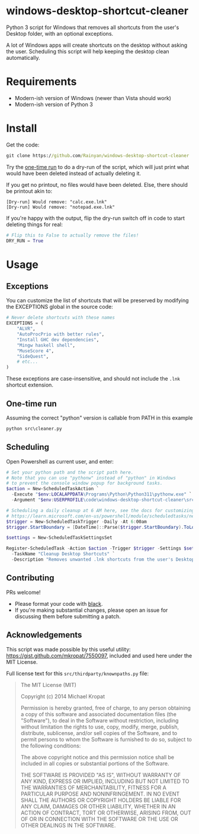 # windows-desktop-shortcut-cleaner
Python 3 script for Windows that removes all shortcuts from the user's Desktop folder, with an optional exceptions.

A lot of Windows apps will create shortcuts on the desktop without asking the user. Scheduling this script will help keeping the desktop clean automatically.

# Requirements
* Modern-ish version of Windows (newer than Vista should work)
* Modern-ish version of Python 3

# Install
Get the code:
```cmd
git clone https://github.com/Rainyan/windows-desktop-shortcut-cleaner
```

Try the [one-time run](#one-time-run) to do a dry-run of the script, which will just print what would have been deleted instead of actually deleting it.

If you get no printout, no files would have been deleted. Else, there should be printout akin to:
```
[Dry-run] Would remove: "calc.exe.lnk"
[Dry-run] Would remove: "notepad.exe.lnk"
```

If you're happy with the output, flip the dry-run switch off in code to start deleting things for real:
```py
# Flip this to False to actually remove the files!
DRY_RUN = True
```

# Usage
## Exceptions
You can customize the list of shortcuts that will be preserved by modifying the EXCEPTIONS global in the source code:
```py
# Never delete shortcuts with these names
EXCEPTIONS = (
    "ALVR",
    "AutoProcPrio with better rules",
    "Install GHC dev dependencies",
    "Mingw haskell shell",
    "MuseScore 4",
    "SideQuest",
    # etc...
)
```
These exceptions are case-insensitive, and should not include the `.lnk` shortcut extension.

## One-time run
Assuming the correct "python" version is callable from PATH in this example
```cmd
python src\cleaner.py
```

## Scheduling
Open Powershell as current user, and enter:
```ps1
# Set your python path and the script path here.
# Note that you can use "pythonw" instead of "python" in Windows
# to prevent the console window popup for background tasks.
$action = New-ScheduledTaskAction `
  -Execute "$env:LOCALAPPDATA\Programs\Python\Python311\pythonw.exe" `
  -Argument "$env:USERPROFILE\code\windows-desktop-shortcut-cleaner\src\cleaner.py"

# Scheduling a daily cleanup at 6 AM here, see the docs for customizing:
# https://learn.microsoft.com/en-us/powershell/module/scheduledtasks/new-scheduledtasktrigger
$trigger = New-ScheduledTaskTrigger -Daily -At 6:00am
$trigger.StartBoundary = [DateTime]::Parse($trigger.StartBoundary).ToLocalTime().ToString("s")

$settings = New-ScheduledTaskSettingsSet

Register-ScheduledTask -Action $action -Trigger $trigger -Settings $settings `
  -TaskName "Cleanup Desktop Shortcuts" `
  -Description "Removes unwanted .lnk shortcuts from the user's Desktop folder."
```

## Contributing
PRs welcome!

* Please format your code with [black](https://github.com/psf/black).
* If you're making substantial changes, please open an issue for discussing them before submitting a patch.

## Acknowledgements
This script was made possible by this useful utility: https://gist.github.com/mkropat/7550097,
included and used here under the MIT License.

Full license text for this `src/thirdparty/knownpaths.py` file:
> The MIT License (MIT)
> 
> Copyright (c) 2014 Michael Kropat
> 
> Permission is hereby granted, free of charge, to any person obtaining a copy
> of this software and associated documentation files (the "Software"), to deal
> in the Software without restriction, including without limitation the rights
> to use, copy, modify, merge, publish, distribute, sublicense, and/or sell
> copies of the Software, and to permit persons to whom the Software is
> furnished to do so, subject to the following conditions:
> 
> The above copyright notice and this permission notice shall be included in
> all copies or substantial portions of the Software.
> 
> THE SOFTWARE IS PROVIDED "AS IS", WITHOUT WARRANTY OF ANY KIND, EXPRESS OR
> IMPLIED, INCLUDING BUT NOT LIMITED TO THE WARRANTIES OF MERCHANTABILITY,
> FITNESS FOR A PARTICULAR PURPOSE AND NONINFRINGEMENT. IN NO EVENT SHALL THE
> AUTHORS OR COPYRIGHT HOLDERS BE LIABLE FOR ANY CLAIM, DAMAGES OR OTHER
> LIABILITY, WHETHER IN AN ACTION OF CONTRACT, TORT OR OTHERWISE, ARISING FROM,
> OUT OF OR IN CONNECTION WITH THE SOFTWARE OR THE USE OR OTHER DEALINGS IN
> THE SOFTWARE.
